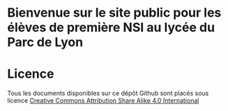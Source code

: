 # Bienvenue sur le site public pour les élèves de première NSI au lycée du Parc de Lyon

# Licence

Tous les documents disponibles sur ce dépôt Github sont placés sous licence [Creative Commons Attribution Share Alike 4.0 International](https://github.com/frederic-junier/ISN/blob/master/LICENSE)
